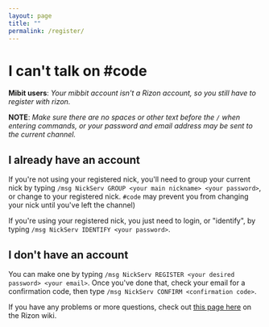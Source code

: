 ```yaml
---
layout: page
title: ""
permalink: /register/
---
```


# I can't talk on \#code

**Mibit users**: *Your mibbit account isn't a Rizon account, so you still have to register with rizon.*

**NOTE**: *Make sure there are no spaces or other text before the `/` when entering commands, or your password and email address may be sent to the current channel.*

## I already have an account
If you're not using your registered nick, you'll need to group your current nick by typing `/msg NickServ GROUP <your main nickname> <your password>`, or change to your registered nick. `#code` may prevent you from changing your nick until you've left the channel)

If you're using your registered nick, you just need to login, or "identify", by typing `/msg NickServ IDENTIFY <your password>`.


## I don't have an account
You can make one by typing `/msg NickServ REGISTER <your desired password> <your email>`. Once you've done that, check your email for a confirmation code, then type `/msg NickServ CONFIRM <confirmation code>`.

If you have any problems or more questions, check out [this page here](https://wiki.rizon.net/index.php?title=Nick_Registration) on the Rizon wiki.
